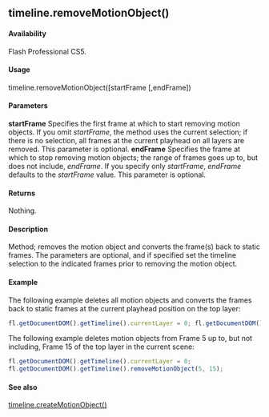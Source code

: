 ## timeline.removeMotionObject()

#### Availability

Flash Professional CS5.

#### Usage

timeline.removeMotionObject(\[startFrame \[,endFrame\])

#### Parameters

**startFrame** Specifies the first frame at which to start removing motion objects. If you omit *startFrame*, the method uses the current selection; if there is no selection, all frames at the current playhead on all layers are removed. This parameter is optional.
**endFrame** Specifies the frame at which to stop removing motion objects; the range of frames goes up to, but does not include, *endFrame*. If you specify only *startFrame*, *endFrame* defaults to the *startFrame* value. This parameter is optional.

#### Returns

Nothing.

#### Description

Method; removes the motion object and converts the frame(s) back to static frames. The parameters are optional, and if specified set the timeline selection to the indicated frames prior to removing the motion object.

#### Example
The following example deletes all motion objects and converts the frames back to static frames at the current playhead position on the top layer:
```javascript
fl.getDocumentDOM().getTimeline().currentLayer = 0; fl.getDocumentDOM().getTimeline().removeMotionObject();
```
The following example deletes motion objects from Frame 5 up to, but not including, Frame 15 of the top layer in the current scene:
```javascript
fl.getDocumentDOM().getTimeline().currentLayer = 0;
fl.getDocumentDOM().getTimeline().removeMotionObject(5, 15);
```
#### See also

[timeline.createMotionObject()](../Timeline_object/timeli10.md)
